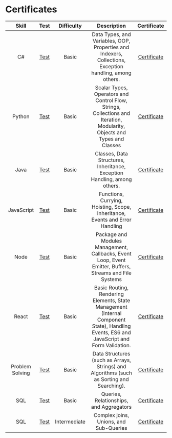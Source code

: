 # Certificates

|      Skill      |                                     Test                                     |  Difficulty  |                                                               Description                                                                |                                     Certificate                                      |
| :-------------: | :--------------------------------------------------------------------------: | :----------: | :--------------------------------------------------------------------------------------------------------------------------------------: | :----------------------------------------------------------------------------------: |
|       C#        |     [Test](https://www.hackerrank.com/skills-verification/c_sharp_basic)     |    Basic     |                 Data Types, and Variables, OOP, Properties and Indexers, Collections, Exception handling, among others.                  |       [Certificate](/Skills%20Certification/C%23%20(Basic)%20Certificate.png)        |
|     Python      |     [Test](https://www.hackerrank.com/skills-verification/python_basic)      |    Basic     |         Scalar Types, Operators and Control Flow, Strings, Collections and Iteration, Modularity, Objects and Types and Classes          |      [Certificate](/Skills%20Certification/Python%20(Basic)%20Certificate.png)       |
|      Java       |      [Test](https://www.hackerrank.com/skills-verification/java_basic)       |    Basic     |                                 Classes, Data Structures, Inheritance, Exception Handling, among others.                                 |       [Certificate](/Skills%20Certification/Java%20(Basic)%20Certificate.png)        |
|   JavaScript    |   [Test](https://www.hackerrank.com/skills-verification/javascript_basic)    |    Basic     |                               Functions, Currying, Hoisting, Scope, Inheritance, Events and Error Handling                               |    [Certificate](/Skills%20Certification/JavaScript%20(Basic)%20Certificate.png)     |
|      Node       |     [Test](https://www.hackerrank.com/skills-verification/nodejs_basic)      |    Basic     |                 Package and Modules Management, Callbacks, Event Loop, Event Emitter, Buffers, Streams and File Systems                  |       [Certificate](/Skills%20Certification/Node%20(Basic)%20Certificate.png)        |
|      React      |      [Test](https://www.hackerrank.com/skills-verification/react_basic)      |    Basic     | Basic Routing, Rendering Elements, State Management (Internal Component State), Handling Events, ES6 and JavaScript and Form Validation. |       [Certificate](/Skills%20Certification/React%20(Basic)%20Certificate.png)       |
| Problem Solving | [Test](https://www.hackerrank.com/skills-verification/problem_solving_basic) |    Basic     |                        Data Structures (such as Arrays, Strings) and Algorithms (such as Sorting and Searching).                         | [Certificate](/Skills%20Certification/Problem%20Solving%20(Basic)%20Certificate.png) |
|       SQL       |       [Test](https://www.hackerrank.com/skills-verification/sql_basic)       |    Basic     |                                                 Queries, Relationships, and Aggregators                                                  |        [Certificate](/Skills%20Certification/SQL%20(Basic)%20Certificate.png)        |
|       SQL       |   [Test](https://www.hackerrank.com/skills-verification/sql_intermediate)    | Intermediate |                                                  Complex joins, Unions, and Sub-Queries                                                  |    [Certificate](/Skills%20Certification/SQL%20(Intermediate)%20Certificate.png)     |
